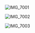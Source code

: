 ![IMG_7001](https://github.com/user-attachments/assets/736ed87c-23a8-41fa-beb4-d5309bcb440e)

![IMG_7002](https://github.com/user-attachments/assets/a46ddbb4-a9c2-494b-b0e3-8ae0f7f434c2)

![IMG_7003](https://github.com/user-attachments/assets/dc3da6bd-c9aa-4a8c-8dbd-f216711e2a0a)
